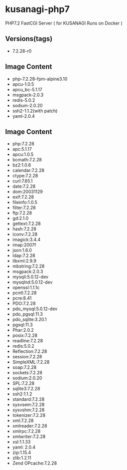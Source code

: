 # kusanagi-php7
PHP7.2 FastCGI Server ( for KUSANAGI Runs on Docker )

## Versions(tags)
- 7.2.28-r0

## Image Content
- php-7.2.28-fpm-alpine3.10
- apcu-1.0.5
- apcu_bc-5.1.17
- msgpack-2.0.3
- redis-5.0.2
- sodium-2.0.20
- ssh2-1.1.2(with patch)
- yaml-2.0.4

## Image Content
- php:7.2.28
- apc:5.1.17
- apcu:1.0.5
- bcmath:7.2.28
- bz2:1.0.6
- calendar:7.2.28
- ctype:7.2.28
- curl:7.65.1
- date:7.2.28
- dom:20031129
- exif:7.2.28
- fileinfo:1.0.5
- filter:7.2.28
- ftp:7.2.28
- gd:2.1.0
- gettext:7.2.28
- hash:7.2.28
- iconv:7.2.28
- imagick:3.4.4
- imap:2007f
- json:1.6.0
- ldap:7.2.28
- libxml:2.9.9
- mbstring:7.2.28
- msgpack:2.0.3
- mysqli:5.0.12-dev
- mysqlnd:5.0.12-dev
- openssl:1.1.1c
- pcntl:7.2.28
- pcre:8.41
- PDO:7.2.28
- pdo_mysql:5.0.12-dev
- pdo_pgsql:11.3
- pdo_sqlite:3.20.1
- pgsql:11.3
- Phar:2.0.2
- posix:7.2.28
- readline:7.2.28
- redis:5.0.2
- Reflection:7.2.28
- session:7.2.28
- SimpleXML:7.2.28
- soap:7.2.28
- sockets:7.2.28
- sodium:2.0.20
- SPL:7.2.28
- sqlite3:7.2.28
- ssh2:1.1.2
- standard:7.2.28
- sysvsem:7.2.28
- sysvshm:7.2.28
- tokenizer:7.2.28
- xml:7.2.28
- xmlreader:7.2.28
- xmlrpc:7.2.28
- xmlwriter:7.2.28
- xsl:1.1.33
- yaml: 2.0.4
- zip:1.15.4
- zlib:1.2.11
- Zend OPcache:7.2.28

